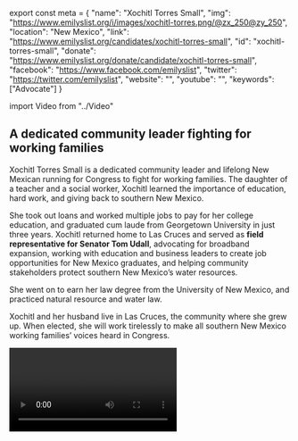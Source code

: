 export const meta = {
  "name": "Xochitl Torres Small",
  "img": "https://www.emilyslist.org/i/images/xochitl-torres.png/@zx_250@zy_250",
  "location": "New Mexico",
  "link": "https://www.emilyslist.org/candidates/xochitl-torres-small",
  "id": "xochitl-torres-small",
  "donate": "https://www.emilyslist.org/donate/candidate/xochitl-torres-small",
  "facebook": "https://www.facebook.com/emilyslist",
  "twitter": "https://twitter.com/emilyslist",
  "website": "",
  "youtube": "",
  "keywords": ["Advocate"]
}

import Video from "../Video"

## A dedicated community leader fighting for working families

Xochitl Torres Small is a dedicated community leader and lifelong New Mexican running for Congress to fight for working families. The daughter of a teacher and a social worker, Xochitl learned the importance of education, hard work, and giving back to southern New Mexico.

She took out loans and worked multiple jobs to pay for her college education, and graduated cum laude from Georgetown University in just three years. Xochitl returned home to Las Cruces and served as **field representative for Senator Tom Udall**, advocating for broadband expansion, working with education and business leaders to create job opportunities for New Mexico graduates, and helping community stakeholders protect southern New Mexico’s water resources.

She went on to earn her law degree from the University of New Mexico, and practiced natural resource and water law.

Xochitl and her husband live in Las Cruces, the community where she grew up. When elected, she will work tirelessly to make all southern New Mexico working families’ voices heard in Congress.

<Video id="1KIasK8mdPM" />

## A champion for Southern New Mexico working families

Xochitl is running for Congress to expand economic opportunity for southern New Mexico working families and to create good-paying jobs. She is an advocate for expanding all Americans’ access to quality, affordable health care, and when elected she will fight back against any attempts to undo the progress we’ve worked so hard to make. Xochitl’s grandmother immigrated from Mexico, and she grew up hearing the story of how she worked hard in the fields to build her American dream. As a law clerk for a federal judge, Xochitl saw firsthand how broken our immigration system is — and when elected, she will fight tirelessly for commonsense reforms that strengthen our communities and help grow our economy. She is dedicated to fighting for all southern New Mexicans, including the most vulnerable members of her community and she volunteers at a homeless shelter giving counsel to those in need. She serves on the board of a local nonprofit food center, and works to build a healthy, sustainable, and fair food system in southern New Mexico. She is a fierce advocate for protecting our precious natural resources and when elected, she will fight to make sure that New Mexico’s economy works for all.

## An opportunity to flip a seat and take back the House

Xochitl is running for the open seat vacated by extreme Republican Congressman Steve Pearce, who is running for Governor of New Mexico. This is a high-stakes race, and with Congresswoman Michelle Lujan Grisham running for governor, this is an opportunity to ensure that New Mexico Latinas continue to have a voice in Washington. Xochitl is an outstanding leader running a strong grassroots campaign, and she has what it takes to flip this critical seat. Let’s show her our full support, and help this champion for working families bring new leadership to southern New Mexico — and let’s take back the House.
